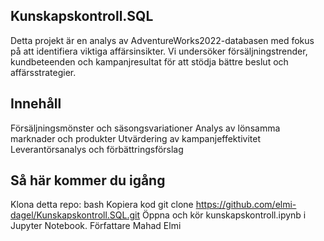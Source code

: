 ## Kunskapskontroll.SQL
Detta projekt är en analys av AdventureWorks2022-databasen med fokus på att identifiera viktiga affärsinsikter. Vi undersöker försäljningstrender, kundbeteenden och kampanjresultat för att stödja bättre beslut och affärsstrategier.

## Innehåll
Försäljningsmönster och säsongsvariationer
Analys av lönsamma marknader och produkter
Utvärdering av kampanjeffektivitet
Leverantörsanalys och förbättringsförslag
## Så här kommer du igång
Klona detta repo:
bash
Kopiera kod
git clone https://github.com/elmi-dagel/Kunskapskontroll.SQL.git
Öppna och kör kunskapskontroll.ipynb i Jupyter Notebook.
Författare
Mahad Elmi
